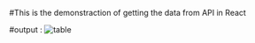#This is the demonstraction of getting the data from API in React

#output : 
![table](https://github.com/GauravJoshiJi/APIdataInTableReact/assets/125949334/c19086f0-53f5-4381-9996-495bdb5e895d)

